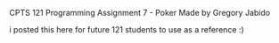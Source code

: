 CPTS 121
Programming Assignment 7 - Poker
Made by Gregory Jabido

i posted this here for future 121 students to use as a reference :)
